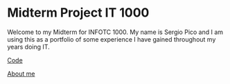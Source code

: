 # Midterm Project IT 1000

  Welcome to my Midterm for INFOTC 1000. My name is Sergio Pico and I am using this as a portfolio of some experience I have gained throughout my years doing IT. 


[Code](turtleimage.py)

[About me](Aboutme.md)


